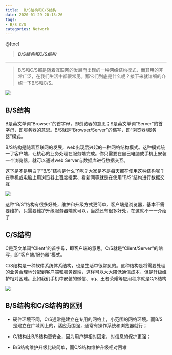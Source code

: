```yaml
---
title:  B/S结构和C/S结构
date: 2020-01-29 20:13:26
tags: 
- B/S C/S
categories: Network
---
```


@[toc]

>***B/S结构和C/S结构***

---
>B/S和C/S都是随着互联网的发展而出现的一种网络结构模式，而其用的非常广泛，在我们生活中都很常见。那它们到底是什么呢？接下来就详细的介绍一下B/S和C/S。

![](/img/image/bs/bs-1.jpeg)

## B/S结构

B是英文单词“Browser”的首字母，即浏览器的意思；S是英文单词“Server”的首字母，即服务器的意思。B/S就是“Browser/Server”的缩写，即“浏览器/服务器”模式。

B/S结构是随着互联网的发展，web出现后兴起的一种网络结构模式。这种模式统一了客户端，让核心的业务处理在服务端完成。你只需要在自己电脑或手机上安装一个浏览器，就可以通过web Server与数据库进行数据交互。

这下是不是明白了“B/S”结构是什么了呢？大家是不是每天都在使用这种结构呢？在手机或电脑上用浏览器上百度搜索、看新闻等就是在使用“B/S”结构进行数据交互

![](/img/image/bs/bs-2.png)

这种“B/S”结构有很多好处，维护和升级方式更简单，客户端是浏览器，基本不需要维护，只需要维护升级服务器端就可以，当然还有很多好处，在这就不一一介绍了

## C/S结构

C是英文单词“Client”的首字母，即客户端的意思，C/S就是“Client/Server”的缩写，即“客户端/服务器”模式。

C/S结构是一种软件系统体系结构，也是生活中很常见的。这种结构是将需要处理的业务合理地分配到客户端和服务器端，这样可以大大降低通信成本，但是升级维护相对困难。比如我们手机中安装的微信、qq、王者荣耀等应用程序就是C/S结构

![](/img/image/bs/bs-3.png)

## B/S结构和C/S结构的区别

- 硬件环境不同，C/S通常是建立在专用的网络上，小范围的网络环境。而B/S是建立在广域网上的，适应范围强，通常有操作系统和浏览器就行；

- C/结构比B/S结构更安全，因为用户群相对固定，对信息的保护更强；

- B/S结构维护升级比较简单，而C/S结构维护升级相对困难
